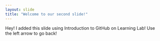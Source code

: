 ```yaml
---
layout: slide
title: "Welcome to our second slide!"
---
```

Hey! I added this slide using Introduction to GitHub on Learning Lab!
Use the left arrow to go back!
